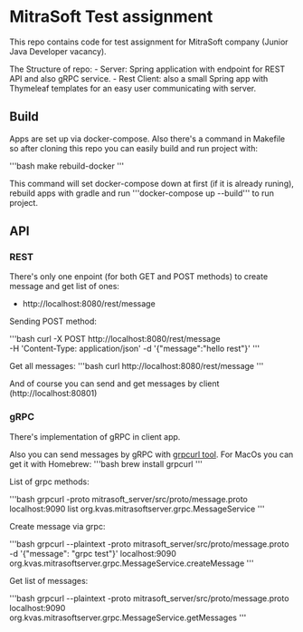 # MitraSoft Test assignment

This repo contains code for test assignment for MitraSoft company (Junior Java Developer vacancy).

The Structure of repo:
    - Server: Spring application with endpoint for REST API and also gRPC service.
    - Rest Client: also a small Spring app with Thymeleaf templates for an easy user communicating with server.

## Build
Apps are set up via docker-compose. Also there's a command in Makefile so after cloning this repo you can easily build and run project with:

'''bash
make rebuild-docker
'''

This command will set docker-compose down at first (if it is already runing), rebuild apps with gradle and run '''docker-compose up --build''' to run project.

## API

### REST
There's only one enpoint (for both GET and POST methods) to create message and get list of ones:
- http://localhost:8080/rest/message

Sending POST method:

'''bash
curl -X POST http://localhost:8080/rest/message \
    -H 'Content-Type: application/json' -d '{"message":"hello rest"}'
'''

Get all messages:
'''bash
curl  http://localhost:8080/rest/message
'''

And of course you can send and get messages by client (http://localhost:80801)

### gRPC

There's implementation of gRPC in client app.

Also you can send messages by gRPC with [grpcurl tool](https://github.com/fullstorydev/grpcurl).
For MacOs you can get it with Homebrew:
'''bash
brew install grpcurl
'''

List of grpc methods:

'''bash
grpcurl -proto mitrasoft_server/src/proto/message.proto \
    localhost:9090 list org.kvas.mitrasoftserver.grpc.MessageService
'''

Create message via grpc:

'''bash
grpcurl --plaintext -proto mitrasoft_server/src/proto/message.proto \
    -d '{"message": "grpc test"}' localhost:9090 \
    org.kvas.mitrasoftserver.grpc.MessageService.createMessage
'''

Get list of messages:

'''bash
grpcurl --plaintext -proto mitrasoft_server/src/proto/message.proto \
    localhost:9090 \
    org.kvas.mitrasoftserver.grpc.MessageService.getMessages
'''